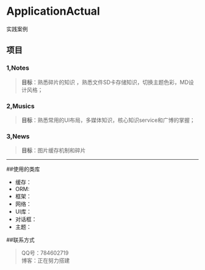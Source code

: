 # ApplicationActual
实践案例 
## 项目
### 1,Notes 
>    **目标**：熟悉碎片的知识 ，熟悉文件SD卡存储知识，切换主题色彩，MD设计风格；

### 2,Musics
>  **目标**：熟悉常用的UI布局，多媒体知识，核心知识service和广博的掌握；
  
### 3,News
>  **目标**：图片缓存机制和碎片



---
##使用的类库
- 缓存：
- ORM:
- 框架：
- 网络：
- UI库：
- 对话框：
- 主题：


##联系方式

> QQ号：784602719        
  博客：正在努力搭建
  
